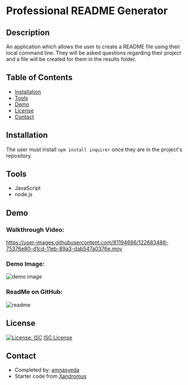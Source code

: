 # Professional README Generator 

## Description 
An application which allows the user to create a README file using their local command line. They will be asked questions regarding their project and a file will be created for them in the results folder. 


## Table of Contents 
* [Installation](#installation)
* [Tools](#tools)
* [Demo](#demo)
* [License](#license)
* [Contact](#contact)

## Installation
The user must install `npm install inquirer` once they are in the project's repository.

## Tools
* JavaScript
* node.js

## Demo
### Walkthrough Video:
https://user-images.githubusercontent.com/81194686/122683486-75376e80-d1cd-11eb-89a3-dab547a0376e.mov

### Demo Image:
![demo image](https://user-images.githubusercontent.com/81194686/122683643-93519e80-d1ce-11eb-9a37-103c8deb9208.png)

### ReadMe on GitHub:
![readme](https://user-images.githubusercontent.com/81194686/122683649-9ba9d980-d1ce-11eb-8c60-58ec4270736c.png)

## License 
[![License: ISC](https://img.shields.io/badge/License-ISC-blue.svg)](https://opensource.org/licenses/ISC)
[ISC License](https://www.isc.org/licenses/)


## Contact 

* Completed by: [amnasyeda](https://github.com/amnasyeda)
* Starter code from [Xandromus](https://github.com/coding-boot-camp/potential-enigma)

 



